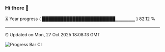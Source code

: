 ### Hi there 👋

⏳ Year progress { ████████████████████████▁▁▁▁▁▁ } 82.12 %

---

⏰ Updated on Mon, 27 Oct 2025 18:08:13 GMT

![Progress Bar CI](https://github.com/liununu/liununu/workflows/Progress%20Bar%20CI/badge.svg)
